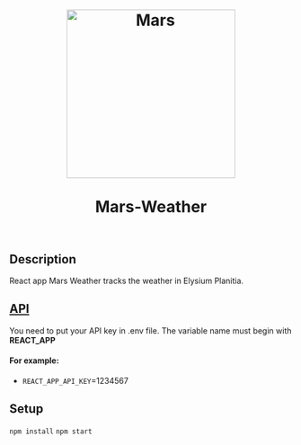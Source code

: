 <h1 align="center">
    <a href="https://github.com/I-Atlas/Mars-Weather">
    <img src="https://imgur.com/mUr5aks.png" width="300" alt="Mars">
    </a>
    <br>
    <br>
    Mars-Weather
    <br>
    <br>
</h1>

## Description

React app Mars Weather tracks the weather in Elysium Planitia.

## [API](https://api.nasa.gov/)

You need to put your API key in .env file.
The variable name must begin with **REACT_APP**

#### For example:

* `REACT_APP_API_KEY`=1234567

## Setup

`npm install`
`npm start`
